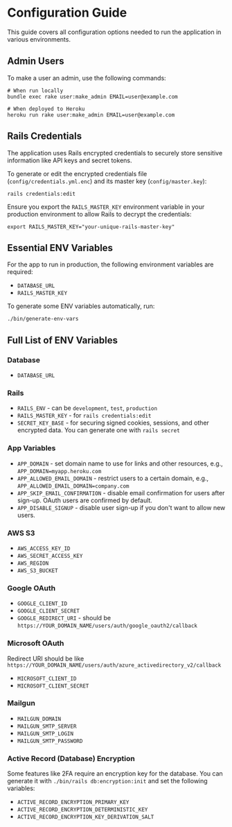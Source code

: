 # Configuration Guide

This guide covers all configuration options needed to run the application in various environments.

## Admin Users

To make a user an admin, use the following commands:

    # When run locally
    bundle exec rake user:make_admin EMAIL=user@example.com

    # When deployed to Heroku
    heroku run rake user:make_admin EMAIL=user@example.com

## Rails Credentials

The application uses Rails encrypted credentials to securely store sensitive information like API keys and secret tokens.

To generate or edit the encrypted credentials file (`config/credentials.yml.enc`) and its master key (`config/master.key`):

    rails credentials:edit

Ensure you export the `RAILS_MASTER_KEY` environment variable in your production environment to allow Rails to decrypt the credentials:

    export RAILS_MASTER_KEY="your-unique-rails-master-key"

## Essential ENV Variables

For the app to run in production, the following environment variables are required:

- `DATABASE_URL`
- `RAILS_MASTER_KEY`

To generate some ENV variables automatically, run:

    ./bin/generate-env-vars

## Full List of ENV Variables

### Database

- `DATABASE_URL`

### Rails

- `RAILS_ENV` - can be `development`, `test`, `production`
- `RAILS_MASTER_KEY` - for `rails credentials:edit`
- `SECRET_KEY_BASE` - for securing signed cookies, sessions, and other encrypted data. You can generate one with `rails secret`

### App Variables

- `APP_DOMAIN` - set domain name to use for links and other resources, e.g., `APP_DOMAIN=myapp.heroku.com`
- `APP_ALLOWED_EMAIL_DOMAIN` - restrict users to a certain domain, e.g., `APP_ALLOWED_EMAIL_DOMAIN=company.com`
- `APP_SKIP_EMAIL_CONFIRMATION` - disable email confirmation for users after sign-up. OAuth users are confirmed by default.
- `APP_DISABLE_SIGNUP` - disable user sign-up if you don't want to allow new users.

### AWS S3

- `AWS_ACCESS_KEY_ID`
- `AWS_SECRET_ACCESS_KEY`
- `AWS_REGION`
- `AWS_S3_BUCKET`

### Google OAuth

- `GOOGLE_CLIENT_ID`
- `GOOGLE_CLIENT_SECRET`
- `GOOGLE_REDIRECT_URI` - should be `https://YOUR_DOMAIN_NAME/users/auth/google_oauth2/callback`

### Microsoft OAuth

Redirect URI should be like `https://YOUR_DOMAIN_NAME/users/auth/azure_activedirectory_v2/callback`

- `MICROSOFT_CLIENT_ID`
- `MICROSOFT_CLIENT_SECRET`

### Mailgun

- `MAILGUN_DOMAIN`
- `MAILGUN_SMTP_SERVER`
- `MAILGUN_SMTP_LOGIN`
- `MAILGUN_SMTP_PASSWORD`

### Active Record (Database) Encryption

Some features like 2FA require an encryption key for the database. You can generate it with `./bin/rails db:encryption:init` and set the following variables:

- `ACTIVE_RECORD_ENCRYPTION_PRIMARY_KEY`
- `ACTIVE_RECORD_ENCRYPTION_DETERMINISTIC_KEY`
- `ACTIVE_RECORD_ENCRYPTION_KEY_DERIVATION_SALT`

